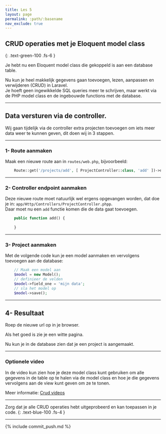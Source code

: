```yaml
---
title: Les 5 
layout: page 
permalink: :path/:basename 
nav_exclude: true
---
```


## CRUD operaties met je Eloquent model class
{: .text-green-100 .fs-6 }

Je hebt nu een Eloquent model class die gekoppeld is aan een database table.

Nu kun je heel makkelijk gegevens gaan toevoegen, lezen, aanpassen en verwijderen (CRUD) in Laravel.  
Je hoeft geen ingewikkelde SQL queries meer te schrijven, maar werkt via de PHP model class en de ingebouwde functions met de database.

--- 
## Data versturen via de controller.  
Wij gaan tijdelijk via de controller extra projecten toevoegen om iets meer data weer te kunnen geven, dit doen wij in 3 stappen.

---
### 1- Route aanmaken
Maak een nieuwe route aan in `routes/web.php`, bijvoorbeeld:
```php
    Route::get('/projects/add', [ ProjectController::class, 'add' ])->name('project.add');
```

---
### 2- Controller endpoint aanmaken
Deze nieuwe route moet natuurlijk wel ergens opgevangen worden, dat doe je in: `app/Http/Controllers/ProjectController.phpp`.  
Daar moet nu een `add` functie komen die de data gaat toevoegen.
```php
    public function add() {
        
    }
```

---
### 3- Project aanmaken
Met de volgende code kun je een model aanmaken en vervolgens toevoegen aan de database:
```php
    // Maak een model aan
    $model = new Model();
    // definieer de velden
    $model->field_one = 'mijn data';
    // sla het model op
    $model->save();
```

---
## 4- Resultaat
Roep de nieuwe url op in je browser.

Als het goed is zie je een witte pagina.

Nu kun je in de database zien dat je een project is aangemaakt.


---

### Optionele video
In de video kun zien hoe je deze model class kunt gebruiken om alle gegevens in de table op te halen via de model class en hoe je die gegevens vervolgens aan de view kunt geven om ze te tonen.

Meer informatie: [Crud videos](crud)



---

Zorg dat je alle CRUD operaties hebt uitgeprobeerd en kan toepassen in je code.
{: .text-blue-100 .fs-4 }

---

{% include commit_push.md %}


